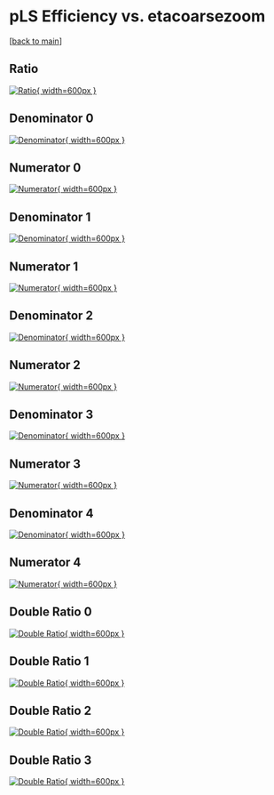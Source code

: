# pLS Efficiency vs. etacoarsezoom

[[back to main](./)]



## Ratio

[![Ratio](../mtv/var/pLS_xtr_211_1_eff_etacoarsezoom.png){ width=600px }](../mtv/var/pLS_xtr_211_1_eff_etacoarsezoom.pdf)

## Denominator 0

[![Denominator](../mtv/den/pLS_xtr_211_1_eff_etacoarsezoom_den0.png){ width=600px }](../mtv/den/pLS_xtr_211_1_eff_etacoarsezoom_den0.pdf)

## Numerator 0

[![Numerator](../mtv/num/pLS_xtr_211_1_eff_etacoarsezoom_num0.png){ width=600px }](../mtv/num/pLS_xtr_211_1_eff_etacoarsezoom_num0.pdf)

## Denominator 1

[![Denominator](../mtv/den/pLS_xtr_211_1_eff_etacoarsezoom_den1.png){ width=600px }](../mtv/den/pLS_xtr_211_1_eff_etacoarsezoom_den1.pdf)

## Numerator 1

[![Numerator](../mtv/num/pLS_xtr_211_1_eff_etacoarsezoom_num1.png){ width=600px }](../mtv/num/pLS_xtr_211_1_eff_etacoarsezoom_num1.pdf)

## Denominator 2

[![Denominator](../mtv/den/pLS_xtr_211_1_eff_etacoarsezoom_den2.png){ width=600px }](../mtv/den/pLS_xtr_211_1_eff_etacoarsezoom_den2.pdf)

## Numerator 2

[![Numerator](../mtv/num/pLS_xtr_211_1_eff_etacoarsezoom_num2.png){ width=600px }](../mtv/num/pLS_xtr_211_1_eff_etacoarsezoom_num2.pdf)

## Denominator 3

[![Denominator](../mtv/den/pLS_xtr_211_1_eff_etacoarsezoom_den3.png){ width=600px }](../mtv/den/pLS_xtr_211_1_eff_etacoarsezoom_den3.pdf)

## Numerator 3

[![Numerator](../mtv/num/pLS_xtr_211_1_eff_etacoarsezoom_num3.png){ width=600px }](../mtv/num/pLS_xtr_211_1_eff_etacoarsezoom_num3.pdf)

## Denominator 4

[![Denominator](../mtv/den/pLS_xtr_211_1_eff_etacoarsezoom_den4.png){ width=600px }](../mtv/den/pLS_xtr_211_1_eff_etacoarsezoom_den4.pdf)

## Numerator 4

[![Numerator](../mtv/num/pLS_xtr_211_1_eff_etacoarsezoom_num4.png){ width=600px }](../mtv/num/pLS_xtr_211_1_eff_etacoarsezoom_num4.pdf)

## Double Ratio 0

[![Double Ratio](../mtv/ratio/pLS_xtr_211_1_eff_etacoarsezoom_ratio0.png){ width=600px }](../mtv/ratio/pLS_xtr_211_1_eff_etacoarsezoom_ratio0.pdf)

## Double Ratio 1

[![Double Ratio](../mtv/ratio/pLS_xtr_211_1_eff_etacoarsezoom_ratio1.png){ width=600px }](../mtv/ratio/pLS_xtr_211_1_eff_etacoarsezoom_ratio1.pdf)

## Double Ratio 2

[![Double Ratio](../mtv/ratio/pLS_xtr_211_1_eff_etacoarsezoom_ratio2.png){ width=600px }](../mtv/ratio/pLS_xtr_211_1_eff_etacoarsezoom_ratio2.pdf)

## Double Ratio 3

[![Double Ratio](../mtv/ratio/pLS_xtr_211_1_eff_etacoarsezoom_ratio3.png){ width=600px }](../mtv/ratio/pLS_xtr_211_1_eff_etacoarsezoom_ratio3.pdf)

